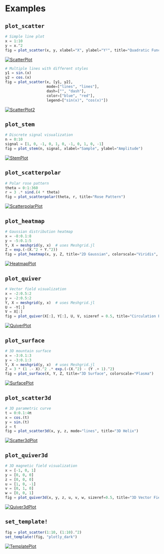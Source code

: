 # Examples

## `plot_scatter`

```julia
# Simple line plot
x = 1:10
y = x.^2
fig = plot_scatter(x, y, xlabel="X", ylabel="Y²", title="Quadratic Function")
```

[![ScatterPlot](https://jake-w-liu.github.io/assets/img/PlotlySupply/fig_scatter.png)](https://jake-w-liu.github.io/assets/img/PlotlySupply/fig_scatter.html)

```julia
# Multiple lines with different styles
y1 = sin.(x)
y2 = cos.(x)
fig = plot_scatter(x, [y1, y2], 
                   mode=["lines", "lines"], 
                   dash=["", "dash"],
                   color=["blue", "red"],
                   legend=["sin(x)", "cos(x)"])
```

[![ScatterPlot2](https://jake-w-liu.github.io/assets/img/PlotlySupply/fig_scatter2.png)](https://jake-w-liu.github.io/assets/img/PlotlySupply/fig_scatter2.html)

## `plot_stem`

```julia
# Discrete signal visualization
n = 0:10
signal = [1, 0, -1, 0, 1, 0, -1, 0, 1, 0, -1]
fig = plot_stem(n, signal, xlabel="Sample", ylabel="Amplitude")
```

[![StemPlot](https://jake-w-liu.github.io/assets/img/PlotlySupply/fig_stem.png)](https://jake-w-liu.github.io/assets/img/PlotlySupply/fig_stem.html)

## `plot_scatterpolar`

```julia
# Polar rose pattern
theta = 0:1:360
r = 3 .* sind.(4 * theta)
fig = plot_scatterpolar(theta, r, title="Rose Pattern")
```

[![ScatterpolarPlot](https://jake-w-liu.github.io/assets/img/PlotlySupply/fig_scatterpolar.png)](https://jake-w-liu.github.io/assets/img/PlotlySupply/fig_scatterpolar.html)

## `plot_heatmap`

```julia
# Gaussian distribution heatmap
x = -8:0.1:8
y = -5:0.1:5
Y, X = meshgrid(y, x)  # uses Meshgrid.jl
Z = exp.(-(X.^2 + Y.^2))
fig = plot_heatmap(x, y, Z, title="2D Gaussian", colorscale="Viridis", equalar=true)
```

[![HeatmapPlot](https://jake-w-liu.github.io/assets/img/PlotlySupply/fig_heatmap.png)](https://jake-w-liu.github.io/assets/img/PlotlySupply/fig_heatmap.html)

## `plot_quiver`

```julia
# Vector field visualization
x = -2:0.5:2
y = -2:0.5:2
Y, X = meshgrid(y, x)  # uses Meshgrid.jl
U = -Y[:]
V = X[:]
fig = plot_quiver(X[:], Y[:], U, V, sizeref = 0.5, title="Circulation Field")
```

[![QuiverPlot](https://jake-w-liu.github.io/assets/img/PlotlySupply/fig_quiver.png)](https://jake-w-liu.github.io/assets/img/PlotlySupply/fig_quiver.html)


## `plot_surface`

```julia
# 3D mountain surface
x = -3:0.1:3
y = -3:0.1:3
Y, X = meshgrid(y, x)  # uses Meshgrid.jl
Z = 3 * (1 .- X).^2 .* exp.(-(X.^2) - (Y .+ 1).^2)
fig = plot_surface(X, Y, Z, title="3D Surface", colorscale="Plasma")
```

[![SurfacePlot](https://jake-w-liu.github.io/assets/img/PlotlySupply/fig_surface.png)](https://jake-w-liu.github.io/assets/img/PlotlySupply/fig_surface.html)


## `plot_scatter3d`

```julia
# 3D parametric curve
t = 0:0.1:4π
x = cos.(t)
y = sin.(t)
z = t
fig = plot_scatter3d(x, y, z, mode="lines", title="3D Helix")
```

[![Scatter3dPlot](https://jake-w-liu.github.io/assets/img/PlotlySupply/fig_scatter3d.png)](https://jake-w-liu.github.io/assets/img/PlotlySupply/fig_scatter3d.html)


## `plot_quiver3d`

```julia
# 3D magnetic field visualization
x = [-1, 0, 1]
y = [0, 0, 0]
z = [0, 0, 0]
u = [1, 0, -1]
v = [0, 1, 0]
w = [0, 0, 1]
fig = plot_quiver3d(x, y, z, u, v, w, sizeref=0.5, title="3D Vector Field")
```

[![Quiver3dPlot](https://jake-w-liu.github.io/assets/img/PlotlySupply/fig_quiver3d.png)](https://jake-w-liu.github.io/assets/img/PlotlySupply/fig_quiver3d.html)

## `set_template!`

```julia
fig = plot_scatter(1:10, (1:10).^2)
set_template!(fig, "plotly_dark")
```

[![TemplatePlot](https://jake-w-liu.github.io/assets/img/PlotlySupply/fig_template.png)](https://jake-w-liu.github.io/assets/img/PlotlySupply/fig_template.html)